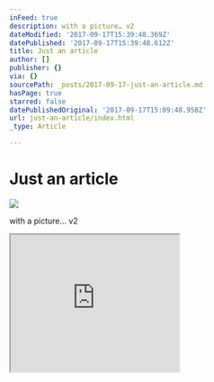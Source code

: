 ```yaml
---
inFeed: true
description: with a picture… v2
dateModified: '2017-09-17T15:39:48.369Z'
datePublished: '2017-09-17T15:39:48.612Z'
title: Just an article
author: []
publisher: {}
via: {}
sourcePath: _posts/2017-09-17-just-an-article.md
hasPage: true
starred: false
datePublishedOriginal: '2017-09-17T15:09:48.958Z'
url: just-an-article/index.html
_type: Article

---
```

# Just an article
![](https://the-grid-user-content.s3-us-west-2.amazonaws.com/e0261adb-1663-423e-90af-a77dfbc2a12e.png)

with a picture... v2

<iframe src="https://the-grid.github.io/ed-userhtml/?g=eJx9jzFuwzAMRfecQtAeE0i2wPKQiwiMRCtKbMkg6Ri9fZV6aNECHfk-PvhfL4HzogblowQTaSQ2wsFZABQhlW7JRYlJtAt1hodAA1m7h9ihh709HHo0ERWPLTvG6uxtVa3lWutzRn7a71BxmpxVXukH5LqW-IcKvsjZESdp9M40OntXXeQCsG3br13tgsCESrD_hjYvz-lfmTxjordQTC3cxfyYPBX_NckzRX8-dUtJ1kDTxeHwCTa0bLQ" height="244" style=""></iframe>